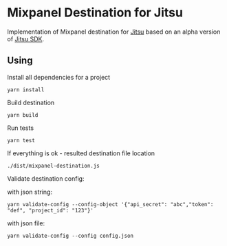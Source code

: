 # Mixpanel Destination for Jitsu

Implementation of Mixpanel destination for [Jitsu](https://jitsu.com)
based on an alpha version of [Jitsu SDK](https://github.com/jitsucom/jitsu-sdk).

## Using

Install all dependencies for a project
```shell
yarn install
```

Build destination
```shell
yarn build
```

Run tests
```shell
yarn test
```

If everything is ok - resulted destination file location
```shell
./dist/mixpanel-destination.js
```

Validate destination config:

with json string:
```shell
yarn validate-config --config-object '{"api_secret": "abc","token": "def", "project_id": "123"}'
```
with json file:
```shell
yarn validate-config --config config.json
```
